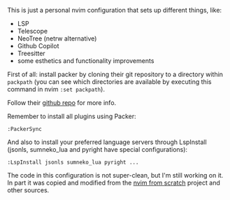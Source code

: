 This is just a personal nvim configuration that sets up different things, like:
- LSP
- Telescope
- NeoTree (netrw alternative)
- Github Copilot
- Treesitter
- some esthetics and functionality improvements

First of all: install packer by cloning their git repository to a directory within `packpath` (you can see which directories are available by executing this command in nvim `:set packpath`).

Follow their [github repo](https://github.com/wbthomason/packer.nvim) for more info.

Remember to install all plugins using Packer:
```
:PackerSync
```

And also to install your preferred language servers through LspInstall (jsonls, sumneko_lua and pyright have special configurations):
```
:LspInstall jsonls sumneko_lua pyright ...
```

The code in this configuration is not super-clean, but I'm still working on it. In part it was copied and modified from the [nvim from scratch](https://github.com/LunarVim/Neovim-from-scratch) project and other sources.
